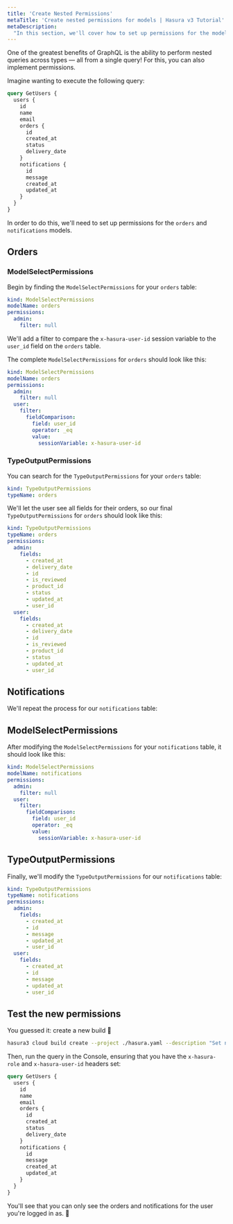 ```yaml
---
title: 'Create Nested Permissions'
metaTitle: 'Create nested permissions for models | Hasura v3 Tutorial'
metaDescription:
  "In this section, we'll cover how to set up permissions for the models called by the user model for select operations."
---
```


One of the greatest benefits of GraphQL is the ability to perform nested queries across types — all from a single query!
For this, you can also implement permissions.

Imagine wanting to execute the following query:

```graphql
query GetUsers {
  users {
    id
    name
    email
    orders {
      id
      created_at
      status
      delivery_date
    }
    notifications {
      id
      message
      created_at
      updated_at
    }
  }
}
```

In order to do this, we'll need to set up permissions for the `orders` and `notifications` models.

## Orders

### ModelSelectPermissions

Begin by finding the `ModelSelectPermissions` for your `orders` table:

```yaml
kind: ModelSelectPermissions
modelName: orders
permissions:
  admin:
    filter: null
```

We'll add a filter to compare the `x-hasura-user-id` session variable to the `user_id` field on the `orders` table.

The complete `ModelSelectPermissions` for `orders` should look like this:

```yaml
kind: ModelSelectPermissions
modelName: orders
permissions:
  admin:
    filter: null
  user:
    filter:
      fieldComparison:
        field: user_id
        operator: _eq
        value:
          sessionVariable: x-hasura-user-id
```

### TypeOutputPermissions

You can search for the `TypeOutputPermissions` for your `orders` table:

```yaml
kind: TypeOutputPermissions
typeName: orders
```

We'll let the user see all fields for their orders, so our final `TypeOutputPermissions` for `orders` should look like
this:

```yaml
kind: TypeOutputPermissions
typeName: orders
permissions:
  admin:
    fields:
      - created_at
      - delivery_date
      - id
      - is_reviewed
      - product_id
      - status
      - updated_at
      - user_id
  user:
    fields:
      - created_at
      - delivery_date
      - id
      - is_reviewed
      - product_id
      - status
      - updated_at
      - user_id
```

## Notifications

We'll repeat the process for our `notifications` table:

## ModelSelectPermissions

After modifying the `ModelSelectPermissions` for your `notifications` table, it should look like this:

```yaml
kind: ModelSelectPermissions
modelName: notifications
permissions:
  admin:
    filter: null
  user:
    filter:
      fieldComparison:
        field: user_id
        operator: _eq
        value:
          sessionVariable: x-hasura-user-id
```

## TypeOutputPermissions

Finally, we'll modify the `TypeOutputPermissions` for our `notifications` table:

```yaml
kind: TypeOutputPermissions
typeName: notifications
permissions:
  admin:
    fields:
      - created_at
      - id
      - message
      - updated_at
      - user_id
  user:
    fields:
      - created_at
      - id
      - message
      - updated_at
      - user_id
```

## Test the new permissions

You guessed it: create a new build 🚀

```bash
hasura3 cloud build create --project ./hasura.yaml --description "Set nested permissions for users"
```

Then, run the query in the Console, ensuring that you have the `x-hasura-role` and `x-hasura-user-id` headers set:

```graphql
query GetUsers {
  users {
    id
    name
    email
    orders {
      id
      created_at
      status
      delivery_date
    }
    notifications {
      id
      message
      created_at
      updated_at
    }
  }
}
```

You'll see that you can only see the orders and notifications for the user you're logged in as. 🎉
